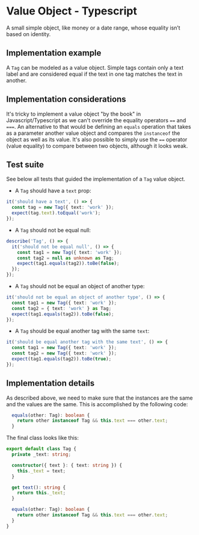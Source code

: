# Value Object - Typescript

A small simple object, like money or a date range, whose equality isn’t based on identity.

## Implementation example

A `Tag` can be modeled as a value object. Simple tags contain only a text label and are considered equal if the text in one tag matches the text in another.

## Implementation considerations

It's tricky to implement a value object "by the book" in Javascript/Typescript as we can't override the equality operators `==` and `===`. An alternative to that would be defining an `equals` operation that takes as a parameter another value object and compares the `instanceof` the object as well as its value. It's also possible to simply use the `==` operator (value equality) to compare between two objects, although it looks weak.

## Test suite

See below all tests that guided the implementation of a `Tag` value object.

- A `Tag` should have a `text` prop:

```typescript
it('should have a text', () => {
  const tag = new Tag({ text: 'work' });
  expect(tag.text).toEqual('work');
});
```

- A `Tag` should not be equal null:

```typescript
describe('Tag', () => {
  it('should not be equal null', () => {
    const tag1 = new Tag({ text: 'work' });
    const tag2 = null as unknown as Tag;
    expect(tag1.equals(tag2)).toBe(false);
  });
});
```

- A `Tag` should not be equal an object of another type:

```typescript
it('should not be equal an object of another type', () => {
  const tag1 = new Tag({ text: 'work' });
  const tag2 = { text: 'work' } as Tag;
  expect(tag1.equals(tag2)).toBe(false);
});
```

- A `Tag` should be equal another tag with the same `text`:

```typescript
it('should be equal another tag with the same text', () => {
  const tag1 = new Tag({ text: 'work' });
  const tag2 = new Tag({ text: 'work' });
  expect(tag1.equals(tag2)).toBe(true);
});
```

## Implementation details

As described above, we need to make sure that the instances are the same and the values are the same. This is accomplished by the following code:

```typescript
  equals(other: Tag): boolean {
    return other instanceof Tag && this.text === other.text;
  }
```

The final class looks like this:

```typescript
export default class Tag {
  private _text: string;

  constructor({ text }: { text: string }) {
    this._text = text;
  }

  get text(): string {
    return this._text;
  }

  equals(other: Tag): boolean {
    return other instanceof Tag && this.text === other.text;
  }
}
```
